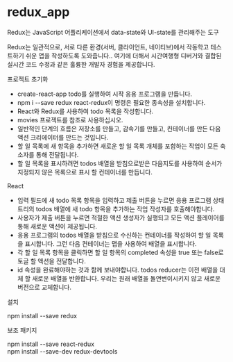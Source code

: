 # redux_app

Redux는 JavaScript 어플리케이션에서 data-state와 UI-state를 관리해주는 도구


Redux는 일관적으로, 서로  다른 환경(서버, 클라이언트, 네이티브)에서 작동학고 테스트하기 쉬운 앱을 작성하도록 도와줍니다..
여기에 더해서 시간여행형 디버거와 결합된 실시간 코드 수정과 같은 훌륭한 개발자 경험을 제공합니다.

 프로젝트 초기화
- create-react-app todo를 실행하여 시작 응용 프로그램을 만듭니다.
- npm i --save redux react-redux이 명령은 필요한 종속성을 설치합니다.
- React와 Redux를 사용하여 todo 목록을 작성합니다.
- movies 프로젝트를 참조로 사용하십시오.
- 일반적인 단계의 흐름은 저장소를 만들고, 감속기를 만들고, 컨테이너를 만든 다음 액션 크리에이터를 만드는 것입니다.
- 할 일 목록에 새 항목을 추가하면 새로운 할 일 목록 개체를 포함하는 작업이 모든 축소자를 통해 전달됩니다.
- 할 일 목록을 표시하려면 todos 배열을 받침으로받은 다음지도를 사용하여 순서가 지정되지 않은 목록으로 표시 할 컨테이너를 만듭니다.

React
- 입력 필드에 새 todo 목록 항목을 입력하고 제출 버튼을 누르면 응용 프로그램 상태 트리의 todos 배열에 새 todo 항목을 추가하는 작업 작성자를 호출해야합니다.
- 사용자가 제출 버튼을 누르면 적절한 액션 생성자가 실행되고 모든 액션 플레이어를 통해 새로운 액션이 제공됩니다.
- 응용 프로그램의 todos 배열을 받침으로 수신하는 컨테이너를 작성하여 할 일 목록을 표시합니다. 그런 다음 컨테이너는 맵을 사용하여 배열을 표시합니다.
- 각 할 일 목록 항목을 클릭하면 할 일 항목의 completed 속성을 true 또는 false로 토글 할 액션을 전달합니다. 
- id 속성을 완료해야하는 것과 함께 보내야합니다. todos reducer는 이전 배열을 대체 할 새로운 배열을 반환합니다. 우리는 원래 배열을 돌연변이시키지 않고 새로운 버전으로 교체합니다.

설치

npm install --save redux

보조 패키지

npm install --save react-redux  
npm install --save-dev redux-devtools
